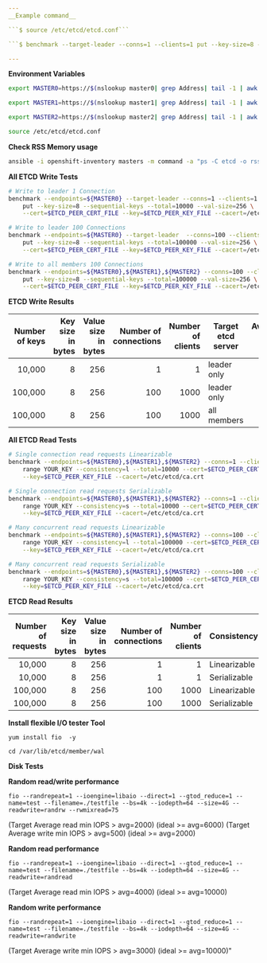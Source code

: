 ```yaml
---
__Example command__  

```$ source /etc/etcd/etcd.conf```

```$ benchmark --target-leader --conns=1 --clients=1 put --key-size=8 --sequential-keys --total=10000 --val-size=25 --cert=$ETCD_PEER_CERT_FILE --key=$ETCD_PEER_KEY_FILE --cacert=/etc/etcd/ca.crt --endpoints=$ETCD_LISTEN_CLIENT_URLS```

---
```


__Environment Variables__  

```sh
export MASTER0=https://$(nslookup master0| grep Address| tail -1 | awk '{print $2}'):2379

export MASTER1=https://$(nslookup master1| grep Address| tail -1 | awk '{print $2}'):2379

export MASTER2=https://$(nslookup master2| grep Address| tail -1 | awk '{print $2}'):2379

source /etc/etcd/etcd.conf
```

__Check RSS Memory usage__

```sh
ansible -i openshift-inventory masters -m command -a "ps -C etcd -o rss="
```

__All ETCD Write Tests__

```sh
# Write to leader 1 Connection
benchmark --endpoints=${MASTER0} --target-leader --conns=1 --clients=1 \
    put --key-size=8 --sequential-keys --total=10000 --val-size=256 \
    --cert=$ETCD_PEER_CERT_FILE --key=$ETCD_PEER_KEY_FILE --cacert=/etc/etcd/ca.crt

# Write to leader 100 Connections
benchmark --endpoints=${MASTER0} --target-leader  --conns=100 --clients=1000 \
    put --key-size=8 --sequential-keys --total=100000 --val-size=256 \
    --cert=$ETCD_PEER_CERT_FILE --key=$ETCD_PEER_KEY_FILE --cacert=/etc/etcd/ca.crt

# Write to all members 100 Connections
benchmark --endpoints=${MASTER0},${MASTER1},${MASTER2} --conns=100 --clients=1000 \
    put --key-size=8 --sequential-keys --total=100000 --val-size=256 \
    --cert=$ETCD_PEER_CERT_FILE --key=$ETCD_PEER_KEY_FILE --cacert=/etc/etcd/ca.crt
```

__ETCD Write Results__

| Number of keys | Key size in bytes | Value size in bytes | Number of connections | Number of clients | Target etcd server | Average write QPS | Average latency per request | Average server RSS |
|---------------:|------------------:|--------------------:|----------------------:|------------------:|--------------------|------------------:|----------------------------:|-------------------:|
| 10,000 | 8 | 256 | 1 | 1 | leader only | 161 | 0.0062s | 219MB |
| 100,000 | 8 | 256 | 100 | 1000 | leader only | 5112| 0.1942s |  387MB |
| 100,000 | 8 | 256 | 100 | 1000 | all members |  5692 | 0.1738s |  468MB |

__All ETCD Read Tests__

```sh
# Single connection read requests Linearizable
benchmark --endpoints=${MASTER0},${MASTER1},${MASTER2} --conns=1 --clients=1 \
    range YOUR_KEY --consistency=l --total=10000 --cert=$ETCD_PEER_CERT_FILE \
    --key=$ETCD_PEER_KEY_FILE --cacert=/etc/etcd/ca.crt

# Single connection read requests Serializable
benchmark --endpoints=${MASTER0},${MASTER1},${MASTER2} --conns=1 --clients=1 \
    range YOUR_KEY --consistency=s --total=10000 --cert=$ETCD_PEER_CERT_FILE \
    --key=$ETCD_PEER_KEY_FILE --cacert=/etc/etcd/ca.crt

# Many concurrent read requests Linearizable
benchmark --endpoints=${MASTER0},${MASTER1},${MASTER2} --conns=100 --clients=1000 \
    range YOUR_KEY --consistency=l --total=100000 --cert=$ETCD_PEER_CERT_FILE \
    --key=$ETCD_PEER_KEY_FILE --cacert=/etc/etcd/ca.crt

# Many concurrent read requests Serializable
benchmark --endpoints=${MASTER0},${MASTER1},${MASTER2} --conns=100 --clients=1000 \
    range YOUR_KEY --consistency=s --total=100000 --cert=$ETCD_PEER_CERT_FILE \
    --key=$ETCD_PEER_KEY_FILE --cacert=/etc/etcd/ca.crt
```

__ETCD Read Results__

| Number of requests | Key size in bytes | Value size in bytes | Number of connections | Number of clients | Consistency | Average read QPS | Average latency per request |
|-------------------:|------------------:|--------------------:|----------------------:|------------------:|-------------|-----------------:|----------------------------:|
| 10,000 | 8 | 256 | 1 | 1 | Linearizable | 640 | 0.0016s |
| 10,000 | 8 | 256 | 1 | 1 | Serializable | 1900 | 0.0005s |
| 100,000 | 8 | 256 | 100 | 1000 | Linearizable | 14349 | 0.0663s |
| 100,000 | 8 | 256 | 100 | 1000 | Serializable | 18394 | 0.0495s |

__Install flexible I/O tester Tool__

```yum install fio  -y```

```cd /var/lib/etcd/member/wal```

__Disk Tests__

__Random read/write performance__

```fio --randrepeat=1 --ioengine=libaio --direct=1 --gtod_reduce=1 --name=test --filename=./testfile --bs=4k --iodepth=64 --size=4G --readwrite=randrw --rwmixread=75```

(Target Average read min IOPS > avg=2000) (ideal >= avg=6000)
(Target Average write min IOPS > avg=500) (ideal >= avg=2000)

__Random read performance__

```fio --randrepeat=1 --ioengine=libaio --direct=1 --gtod_reduce=1 --name=test --filename=./testfile --bs=4k --iodepth=64 --size=4G --readwrite=randread```

(Target Average read min IOPS > avg=4000) (ideal >= avg=10000)

__Random write performance__

```fio --randrepeat=1 --ioengine=libaio --direct=1 --gtod_reduce=1 --name=test --filename=./testfile --bs=4k --iodepth=64 --size=4G --readwrite=randwrite```

(Target Average write min IOPS > avg=3000) (ideal >= avg=10000)"
